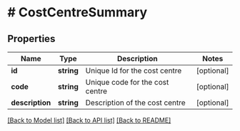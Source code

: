 # # CostCentreSummary

## Properties

Name | Type | Description | Notes
------------ | ------------- | ------------- | -------------
**id** | **string** | Unique Id for the cost centre | [optional]
**code** | **string** | Unique code for the cost centre | [optional]
**description** | **string** | Description of the cost centre | [optional]

[[Back to Model list]](../../README.md#models) [[Back to API list]](../../README.md#endpoints) [[Back to README]](../../README.md)
